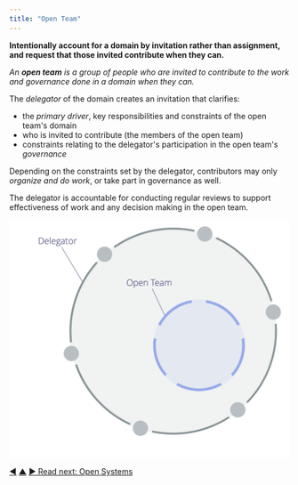 ```yaml
---
title: "Open Team"
---
```



**Intentionally account for a domain by invitation rather than assignment, and request that those invited contribute when they can.**

_An **open team** is a group of people who are invited to contribute to the work and governance done in a domain when they can._

The <dfn data-info="Delegator: An individual or group delegating responsibility for a domain to other(s).">delegator</dfn> of the domain creates an invitation that clarifies:

- the <dfn data-info="Primary Driver: The primary driver for a domain is the main driver that people who account for that domain respond to.">primary driver</dfn>, key responsibilities and constraints of the open team's domain
- who is invited to contribute (the members of the open team)
- constraints relating to the delegator's participation in the open team's <dfn data-info="Governance: The process of setting objectives and making and evolving decisions that guide people towards achieving those objectives.">governance</dfn>

Depending on the constraints set by the delegator, contributors may only <dfn data-info="Operations: Doing the work and organizing day-to-day activities within the constraints defined through governance.">organize and do work</dfn>, or take part in governance as well.

The delegator is accountable for conducting regular reviews to support effectiveness of work and any decision making in the open team.

![Open Team](img/structural-patterns/open-team.png)


<div class="bottom-nav">
<a href="helping-team.html" title="Back to: Helping Team">◀</a> <a href="building-organizations.html" title="Up: Building Organizations">▲</a> <a href="open-systems.html" title="Read next: Open Systems">▶ Read next: Open Systems</a>
</div>


<script type="text/javascript">
Mousetrap.bind('g n', function() {
    window.location.href = 'open-systems.html';
    return false;
});
</script>

